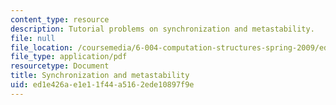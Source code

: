 ```yaml
---
content_type: resource
description: Tutorial problems on synchronization and metastability.
file: null
file_location: /coursemedia/6-004-computation-structures-spring-2009/ed1e426ae1e11f44a5162ede10897f9e_MIT6_004s09_tutor08.pdf
file_type: application/pdf
resourcetype: Document
title: Synchronization and metastability
uid: ed1e426a-e1e1-1f44-a516-2ede10897f9e
---
```

